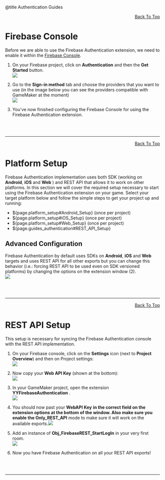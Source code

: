 @title Authentication Guides

<a id="top"></a>
<!-- Page HTML do not touch -->
<a /><p align="right">[Back To Top](#top)</p>

# Firebase Console

  Before we are able to use the Firebase Authentication extension, we need to enable it within the [Firebase Console](https://console.firebase.google.com/).

1. On your Firebase project, click on **Authentication** and then the **Get Started** button.<br>
          ![](assets/authenticationEnable.PNG)

2. Go to the **Sign-in method** tab and choose the providers that you want to use (in the image below you can see the providers compatible with GameMaker at the moment)<br>
      ![](assets/authenticationProviders.PNG)

3. You've now finished configuring the Firebase Console for using the Firebase Authentication extension.


<br><br>

---

<!-- Page HTML do not touch -->
<a /><p align="right">[Back To Top](#top)</p>

# Platform Setup

  Firebase Authentication implementation uses both SDK (working on **Android**, **iOS** and **Web** ) and REST API that allows it to work on other platforms. In this section we will cover the required setup necessary to start using the Firebase Authentication extension on your game.
  Select your target platform below and follow the simple steps to get your project up and running:

* ${page.platform_setup#Android_Setup} (once per project)
* ${page.platform_setup#iOS_Setup} (once per project)
* ${page.platform_setup#Web_Setup} (once per project)
* ${page.guides_authentication#REST_API_Setup}

## Advanced Configuration

  Firebase Authentication by default uses SDKs on **Android**, **iOS** and **Web** targets and uses REST API for all other exports but you can change this behavior (i.e.: forcing REST API to be used even on SDK versioned platforms) by changing the options on the extension window (2).<br>
    ![](assets/authenticationExtOptions.png)


<br><br>

---

<!-- Page HTML do not touch -->
<a /><p align="right">[Back To Top](#top)</p>

# REST API Setup

  This setup is necessary for syncing the Firebase Authentication console with the REST API implementation.

1. On your Firebase console, click on the **Settings** icon (next to **Project Overview**) and then on Project settings:<br>
        ![](assets/setupProjectSettings.PNG)

2. Now copy your **Web API Key** (shown at the bottom):<br>
          ![](assets/setupProjectSettingsPage.png)

3. In your GameMaker project, open the extension **YYFirebaseAuthentication** .<br>
      ![](assets/authenticationExtension.png)

4. You should now past your **WebAPI Key**  **in the correct field on the extension options at the bottom of the window. Also make sure you enable the Only_REST_API** mode to make sure it will work on the available exports.![](assets/authenticationExtOptions.png)

5. Add an instance of **Obj_FirebaseREST_StartLogIn**  in your very first room.<br>
      ![](assets/authenticationRESTStartLogIn.PNG)

6. Now you have Firebase Authentication on all your REST API exports!


<br><br>

---